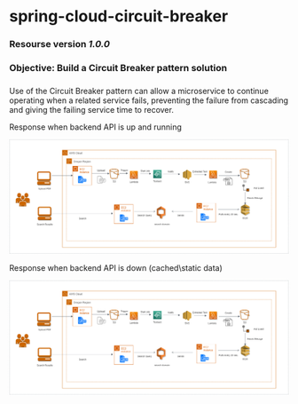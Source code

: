 # spring-cloud-circuit-breaker
### Resourse version *1.0.0*

### Objective: Build a Circuit Breaker pattern solution

###
Use of the Circuit Breaker pattern can allow a microservice to continue operating when a related service fails, preventing the failure from cascading and giving the failing service time to recover.

Response when backend API is up and running

![Architecture Diagram](https://github.com/deepak-aws/documentmanagement/blob/master/documents/images/arch.png)

Response when backend API is down (cached\static data) 

![Architecture Diagram](https://github.com/deepak-aws/documentmanagement/blob/master/documents/images/arch.png)
